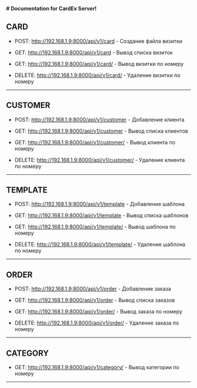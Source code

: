 **# Documentation for CardEx Server!**


CARD
----
* POST: http://192.168.1.9:8000/api/v1/card - Создание файла визитки

* GET: http://192.168.1.9:8000/api/v1/card - Вывод списка визиток

* GET: http://192.168.1.9:8000/api/v1/card/<id> - Вывод визитки по номеру

* DELETE: http://192.168.1.9:8000/api/v1/card/<id> - Удаление визитки по номеру

-------------------------------------------------------------------------------

CUSTOMER
--------
* POST: http://192.168.1.9:8000/api/v1/customer - Добавление клиента

* GET: http://192.168.1.9:8000/api/v1/customer - Вывод списка клиентов

* GET: http://192.168.1.9:8000/api/v1/customer/<id> - Вывод клиента по номеру

* DELETE: http://192.168.1.9:8000/api/v1/customer/<id> - Удаление клиента по номеру

-------------------------------------------------------------------------------
  
TEMPLATE
--------
* POST: http://192.168.1.9:8000/api/v1/template - Добавление шаблона

* GET: http://192.168.1.9:8000/api/v1/template - Вывод списка шаблонов

* GET: http://192.168.1.9:8000/api/v1/template/<id> - Вывод шаблона по номеру

* DELETE: http://192.168.1.9:8000/api/v1/template/<id> - Удаление шаблона по номеру

-------------------------------------------------------------------------------
  
ORDER
-----
* POST: http://192.168.1.9:8000/api/v1/order - Добавление заказа

* GET: http://192.168.1.9:8000/api/v1/order - Вывод списка заказов

* GET: http://192.168.1.9:8000/api/v1/order/<id> - Вывод заказа по номеру

* DELETE: http://192.168.1.9:8000/api/v1/order/<id> - Удаление заказа по номеру

-------------------------------------------------------------------------------

CATEGORY
--------
* GET: http://192.168.1.9:8000/api/v1/category/<id> - Вывод категории по номеру

-------------------------------------------------------------------------------
